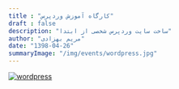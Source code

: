 ```yaml
---
title : "کارگاه آموزش وردپرس"
draft : false
description: "ساخت سایت وردپرس شخصی از ابتدا"
author: "مریم بهزادی"
date: "1398-04-26"
summaryImage: "/img/events/wordpress.jpg"
---
```


[![wordpress](../../img/events/wordpress.jpg)](../../img/events/wordpress.jpg)
